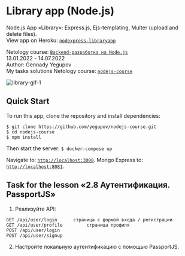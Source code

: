 # Library app (Node.js)
Node.js App «Library»: Express.js, Ejs-templating, Multer (upload and delete files).  
View app on Heroku: [`nodexpress-libraryapp`](https://nodexpress-libraryapp.herokuapp.com/)

Netology course: [`Backend-разработка на Node.js`](https://netology.ru/programs/nodejs)  
13.01.2022 - 14.07.2022  
Author: Gennady Yegupov  
My tasks solutions Netology course: [`nodejs-course`](https://github.com/yegupov/nodejs-course/tree/master)

![library-gif-1](https://user-images.githubusercontent.com/44179657/154436316-3eb8645b-8b98-429a-b110-9b235e5a7002.gif)

## Quick Start
To run this app, clone the repository and install dependencies:

```
$ git clone https://github.com/yegupov/nodejs-course.git
$ cd nodejs-course
$ npm install
```

Then start the server:
`$ docker-compose up`

Navigate to: [`http://localhost:3000`](http://localhost:3000).
Mongo Express to: [`http://localhost:8081`](http://localhost:8081/).

## Task for the lesson «2.8 Аутентификация. PassportJS»

1. Реализуйте API:

```
GET /api/user/login      страница с формой входа / регистрации
GET /api/user/profile         страница профиля
POST /api/user/login
POST /api/user/signup
```
2. Настройте локальную аутентификацию с помощью PassportJS.
